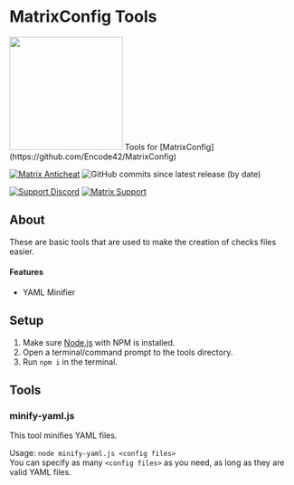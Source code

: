 # MatrixConfig Tools
<img src="https://repository-images.githubusercontent.com/282035636/6a824400-cf40-11ea-9426-c1f41f7f40d9" width="200px">  
Tools for [MatrixConfig](https://github.com/Encode42/MatrixConfig)

[![Matrix Anticheat](https://img.shields.io/badge/Plugin-Matrix%20Anticheat-%237009ac?style=flat-square)](https://www.mc-market.org/resources/13999)
![GitHub commits since latest release (by date)](https://img.shields.io/github/commits-since/Encode42/MatrixConfig/latest/master?label=Commits%20since%20release&style=flat-square)

[![Support Discord](https://img.shields.io/discord/707330384328654869?color=7289DA&label=Support&style=flat-square)](https://discord.gg/rjSkFyj)
[![Matrix Support](https://img.shields.io/discord/392904793758367745?color=7289DA&label=Matrix%20Support&style=flat-square)](https://discord.gg/rGhYma6)

## About
These are basic tools that are used to make the creation of checks files easier.  

#### Features
- YAML Minifier

## Setup
1. Make sure [Node.js](https://nodejs.org/en/download/) with NPM is installed.
2. Open a terminal/command prompt to the tools directory.
3. Run `npm i` in the terminal.

## Tools
### minify-yaml.js
This tool minifies YAML files.  

Usage: `node minify-yaml.js <config files>`  
You can specify as many `<config files>` as you need, as long as they are valid YAML files.